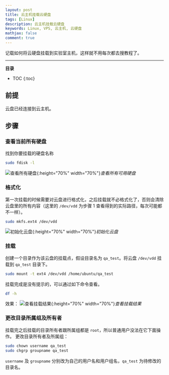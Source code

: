 ```yaml
---
layout: post
title: 云主机挂载云硬盘
tags: [Linux]
description: 云主机挂载云硬盘
keywords: Linux, VPS, 云主机, 云硬盘
mathjax: false
comment: true
---
```


记载如何将云硬盘挂载到实验室主机，这样就不用每次都去搜教程了。

---

**目录**

* TOC
{:toc}

## 前提

云盘已经连接到云主机。

## 步骤

### 查看当前所有硬盘

找到你要挂载的硬盘名称

```bash
sudo fdisk -l
```

![查看所有硬盘](https://cloud.chenkun.pro/img/2018-04-27-01.png){:height="70%" width="70%"}_查看所有可用硬盘_

### 格式化

第一次挂载的时候需要对云盘进行格式化，之后挂载就不必格式化了，否则会清除云盘里的所有内容（这里的 `/dev/vdd` 为步骤 1 查看得到的实际路径，每次可能都不一样）。

```bash
sudo mkfs.ext4 /dev/vdd
```

![初始化云盘](https://cloud.chenkun.pro/img/2018-04-27-02.png){:height="70%" width="70%"}_初始化云盘_

### 挂载

创建一个目录作为该云盘的挂载点，假设目录名为 `qa_test`。将云盘 `/dev/vdd` 挂载到 `qa_test` 目录下。

```bash
sudo mount -t ext4 /dev/vdd /home/ubuntu/qa_test
```

挂载完成是没有提示的，可以通过如下命令查看。

```bash
df -h
```
效果：
![查看挂载结果](https://cloud.chenkun.pro/img/2018-04-27-03.png){:height="70%" width="70%"}_查看挂载结果_

### 更改目录所属组及所有者

挂载完之后挂载的目录所有者跟所属组都是 `root`，所以普通用户没法在它下面操作。
更改目录所有者及所属组：

```bash
sudo chown username qa_test
sudo chgrp groupname qa_test
```

`username` 及 `groupname` 分别改为自己的用户名和用户组名，`qa_test` 为待修改的目录名。
